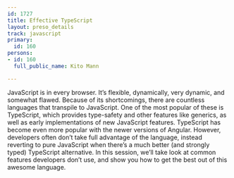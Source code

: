 ```yaml
---
id: 1727
title: Effective TypeScript
layout: preso_details
track: javascript
primary:
  id: 160
persons:
- id: 160
  full_public_name: Kito Mann

---
```

JavaScript is in every browser. It’s flexible, dynamically, very dynamic, and somewhat flawed. Because of its shortcomings, there are countless languages that transpile to JavaScript. One of the most popular of these is TypeScript, which provides type-safety and other features like generics, as well as early implementations of new JavaScript features. TypeScript has become even more popular with the newer versions of Angular. However, developers often don’t take full advantage of the language, instead reverting to pure JavaScript when there’s a much better (and strongly typed) TypeScript alternative. In this session, we’ll take look at common features developers don’t use, and show you how to get the best out of this awesome language.